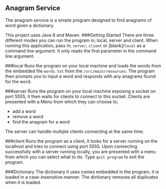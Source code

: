## Anagram Service
The anagram service is a simple program designed to find anagrams of word given a dictionary.

This project uses Java 8 and Maven.
###Getting Started
There are three different modes you can run the program in; local, server and client. When running
this application, pass in; `server`, `client` or [blank]/`local` as a command line argument. It
only reads the first parameter in the command line argument.

###local
Runs the program on your local machine and loads the words from the embedded file `words.txt` from
the `/src/main/resources`. The program then prompts you to input a word and responds with any
anagrams found for the word.

###server
Runs the program on your local machine exposing a socket on port 5555, it then waits for clients
to connect to this socket. Clients are presented with a Menu from which they can choose to;
- add a word
- remove a word
- find the anagram for a word

The server can handle multiple clients connecting at the same time.

###client
Runs the program as a client, it looks for a server running on the localhost and tries to connect
using port 5555. Upon connecting successfully with a server running locally, you are presented with a
menu from which you can select what to do. Type `quit program` to exit the program.

###Dictionary
The dictionary it uses comes embedded in the program, it is loaded in a case-insensitive manner.
The dictionary removes all duplicates when it is loaded.